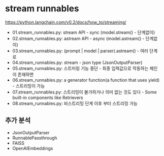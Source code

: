 # stream runnables

<https://python.langchain.com/v0.2/docs/how_to/streaming/>

- 01.stream_runnables.py: stream API - sync (model.stream() - 단계없이)
- 02.stream_runnables.py: astream API - async (model.astream() - 단계없이)
- 03.stream_runnables.py: (prompt | model | parser).astream() - 여러 단계로
- 04.stream_runnables.py: stream - json type (JsonOutputParser)
- 05.stream_runnables.py: 스트미링 기능 중단 - 최종 입력값으로 작동하는 체인이 존재하면
- 06.stream_runnables.py: a generator function(a function that uses yield) - 스트리밍이 가능
- 07.stream_runnables.py: 스트리밍이 불가하거나 의미 없는 것도 있다 - Some built-in components like Retrievers
- 08.stream_runnables.py: 비스트리밍 단계 이후 부터 스트리밍 가능

## 추가 분석

- JsonOutputParser
- RunnablePassthrough
- FAISS
- OpenAIEmbeddings